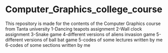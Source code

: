 # Computer_Graphics_college_course
This repository is made for the contents of the Computer Graphics course from Tanta university
1-Dancing teapots assignment
2-Wall clock assignment
3-Snake game
4-different versions of aliens invasion game
5-different versions of ball bat game
5-codes of some lectures written by me 
6-codes of some sections written by me 
